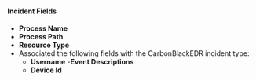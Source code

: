 
#### Incident Fields
- **Process Name**
- **Process Path**
- **Resource Type**
- Associated the following fields with the CarbonBlackEDR incident type:
   - **Username**
   -**Event Descriptions**
   - **Device Id**

